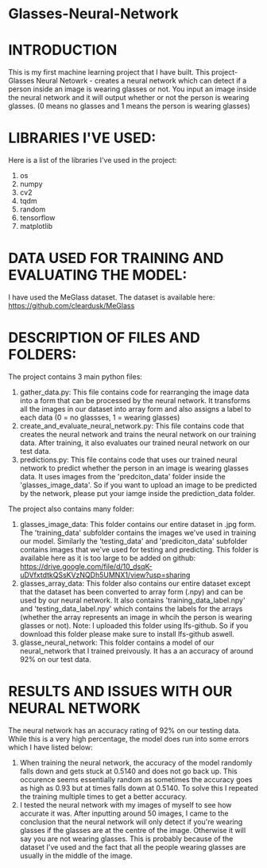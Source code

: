 # Glasses-Neural-Network

# INTRODUCTION
This is my first machine learning project that I have built.
This project- Glasses Neural Netowrk - creates a neural network which can detect if a person inside an image is wearing glasses or not.
You input an image inside the neural network and it will output whether or not the person is wearing glasses. (0 means no glasses and 1 means the person is wearing glasses)

# LIBRARIES I'VE USED:
Here is a list of the libraries I've used in the project:
 1. os
 2. numpy
 3. cv2
 4. tqdm
 5. random
 6. tensorflow
 7. matplotlib

# DATA USED FOR TRAINING AND EVALUATING THE MODEL:
I have used the MeGlass dataset. The dataset is available here: https://github.com/cleardusk/MeGlass

# DESCRIPTION OF FILES AND FOLDERS:
The project contains 3 main python files:
 1. gather_data.py: This file contains code for rearranging the image data into a form that can be processed by the neural network. It transforms all the images in our dataset      into array form and also assigns a label to each data (0 = no glassses, 1 = wearing glasses)
 2. create_and_evaluate_neural_network.py: This file contains code that creates the neural network and trains the neural network on our training data. After training, it also evaluates our trained neural network on our test data.
 3. predictions.py: This file contains code that uses our trained neural network to predict whether the person in an image is wearing glasses data. It uses images from the 'predciton_data' folder inside the 'glasses_image_data'. So if you want to upload an image to be predicted by the network, please put your iamge inside the prediction_data folder.
 
The project also contains many folder:
 1. glasses_image_data: This folder contains our entire dataset in .jpg form. The 'training_data' subfolder contains the images we've used in training our model. Similarly the 'testing_data' and 'prediciton_data' subfolder contains images that we've used for testing and predicting. This folder is available here as it is too large to be added on github: https://drive.google.com/file/d/10_dsqK-uDVfxtdtkQSsKVzNQDh5UMNX1/view?usp=sharing
 2. glasses_array_data: This folder also contains our entire dataset except that the dataset has been converted to array form (.npy) and can be used by our neural network. It also contains 'training_data_label.npy' and 'testing_data_label.npy' which contains the labels for the arrays (whether the array represents an image in whcih the person is wearing glasses or not). Note: I uploaded this folder using lfs-github. So if you download this folder please make sure to install lfs-github aswell.
 3. glasse_neural_network: This folder contains a model of our neural_network that I trained preivously. It has a an accuracy of around 92% on our test data.
 
 # RESULTS AND ISSUES WITH OUR NEURAL NETWORK
 The neural network has an accuracy rating of 92% on our testing data. While this is a very high percentage, the model does run into some errors which I have listed below:
 1. When training the neural network, the accuracy of the model randomly falls down and gets stuck at 0.5140 and does not go back up. This occurence seems essentially random as sometimes the accuracy goes as high as 0.93 but at times falls down at 0.5140. To solve this I repeated the training multiple times to get a better accuracy.
 2. I tested the neural network with my images of myself to see how accurate it was. After inputting around 50 images, I came to the conclusion that the neural network will only detect if you're wearing glasses if the glasses are at the centre of the image. Otherwise it will say you are not wearing glasses. This is probably because of the dataset I've used and the fact that all the people wearing glasses are usually in the middle of the image.
